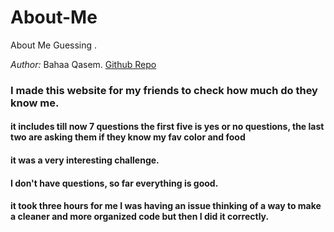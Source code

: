 # About-Me
About Me Guessing .

*Author:*  Bahaa Qasem.
[Github Repo](https://github.com/bahaamq/About-Me)

### I made this website for my friends to check how much do they know me.
#### it includes till now 7 questions the first five is yes or no questions, the last two are asking them if they know my fav color and food

#### it was a very interesting challenge.
#### I don't have questions, so far everything is good.
#### it took three hours for me I was having an issue thinking of a way to make a cleaner and more organized code but then I did it correctly.

